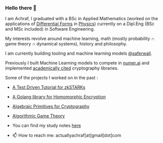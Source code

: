 ### Hello there 👋

<!--
**actuallyachraf/actuallyachraf** is a ✨ _special_ ✨ repository because its `README.md` (this file) appears on your GitHub profile.-->

I am Achraf, I graduated with a BSc in Applied Mathematics (worked on the applications of [Differential Forms](https://en.wikipedia.org/wiki/Differential_form) in [Physics](https://en.wikipedia.org/wiki/Maxwell%27s_equations)) currently on a Dipl.Eng (BSc and MSc included) in Software Engineering.

My interests revolve around machine learning, math (mostly probability ∩ game theory ∩ dynamical systems), history and philosophy.

I am currently building tooling and machine learning models [@saferwall](https://saferwall.com).

Previously I built Machine Learning models to compete in [numer.ai](https://numer.ai/) and implemented [academically cited](https://sancy.iut-clermont.uca.fr/~lafourcade/PAPERS/PDF/technical-report-CGLY.pdf) cryptography libraries.

Some of the projects I worked on in the past :

- [A Test Driven Tutorial for zkSTARKs](https://github.com/actuallyachraf/zkstarks)
- [A Golang library for Homomorphic Encryption](https://github.com/actuallyachraf/gomorph)
- [Algebraic Primitives for Cryptography](https://github.com/actuallyachraf/algebra)
- [Algorithmic Game Theory](https://github.com/actuallyachraf/ag)
- You can find my study notes [here](https://github.com/actuallyachraf/study-notes)

- 📫 How to reach me: actuallyachraf[at]gmail[dot]com
